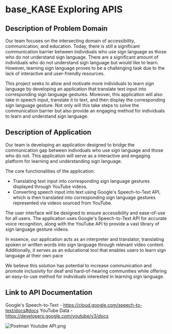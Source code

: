 # base_KASE Exploring APIS

## Description of Problem Domain

Our team focuses on the intersecting domain of accessibility, communication, and education. 
Today, there is still a significant communication barrier between individuals who use sign language 
as those who do not understand sign language. 
There are a significant amount of individuals who do not understand sign language but would like
to learn. However, learning sign language proves to be a challenging task due to the lack of 
interactive and user-friendly resources.  

This project seeks to allow and motivate more individuals to learn sign language by developing 
an application that translate text input into corresponding sign language gestures. Moreover, 
this application will also take in speech input, translate it to text, and then display the 
corresponding sign language gesture. Not only will this take steps to solve the communication 
barrier but also provide an engaging method for individuals to learn and understand sign language.

## Description of Application 

Our team is developing an application designed to bridge the communication gap between 
individuals who use sign language and those who do not. This application will serve 
as a interactive and engaging platform for learning and understanding sign language. 

The core functionalities of the application:

- Translating text input into corresponding sign language gestures displayed through YouTube videos.
- Converting speech input into text using Google's Speech-to-Text API, which is then 
translated into corresponding sign language gestures represented via videos sourced from YouTube.

The user interface will be designed to ensure accessibility and ease-of-use for all users. 
The application uses Google's Speech-to-Text API for accurate voice recognition, along with 
the YouTube API to provide a vast library of sign language gesture videos.

In essence, our application acts as an interpreter and translator, translating spoken 
or written words into sign language through relevant video content. 
Additionally, it serves as an educational tool that enables users to learn sign language 
at their own pace 

We believe this solution has potential to increase communication 
and promote inclusivity for deaf and hard-of-hearing communities while offering an 
easy-to-use method for individuals interested in learning sign language.

## Link to API Documentation

Google's Speech-to-Text - https://cloud.google.com/speech-to-text/docs#docs
YouTube Data - https://developers.google.com/youtube/v3/docs

![Postman Youtube API.png](..%2F..%2FDesktop%2FPostman%20Youtube%20API.png)







